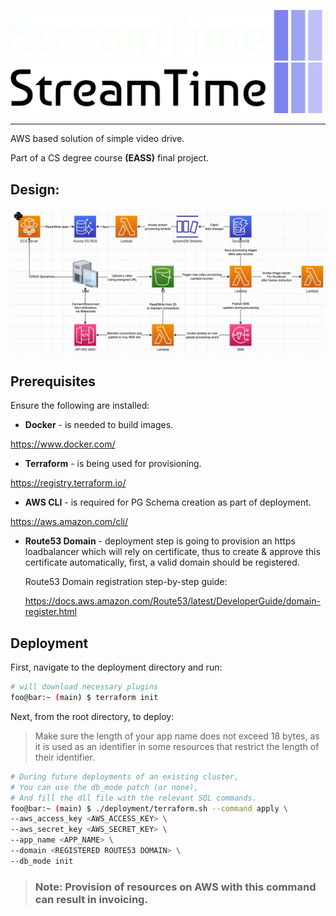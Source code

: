 ![Termux Logo](./assets/logo/streamtime-logo-white-colorful.png#gh-dark-mode-only)
![Termux Logo](./assets/logo/streamtime-logo-black-colorful.png#gh-light-mode-only)

<hr>

AWS based solution of simple video drive.

Part of a CS degree course <strong>(EASS)</strong> final project.

## Design:

![Architecture Diagram](./assets/architecture_diagram.jpg)

## Prerequisites

Ensure the following are installed:

- <strong>Docker</strong> - is needed to build images.

https://www.docker.com/

- <strong>Terraform</strong> - is being used for provisioning.

https://registry.terraform.io/

- <strong>AWS CLI</strong> - is required for PG Schema creation as part of deployment.

https://aws.amazon.com/cli/

- <strong>Route53 Domain</strong> - deployment step is going to provision an https loadbalancer which will rely on certificate, thus to create & approve this certificate automatically, first, a valid domain should be registered.

    Route53 Domain registration step-by-step guide:

    https://docs.aws.amazon.com/Route53/latest/DeveloperGuide/domain-register.html

## Deployment

First, navigate to the deployment directory and run:

```bash
# will download necessary plugins
foo@bar:~ (main) $ terraform init
```

Next, from the root directory, to deploy:

> Make sure the length of your app name does not exceed 18 bytes, as it is used as an identifier in some resources that restrict the length of their identifier.

```bash
# During future deployments of an existing cluster,
# You can use the db_mode patch (or none),
# And fill the dll file with the relevant SQL commands.
foo@bar:~ (main) $ ./deployment/terraform.sh --command apply \
--aws_access_key <AWS_ACCESS_KEY> \
--aws_secret_key <AWS_SECRET_KEY> \
--app_name <APP_NAME> \
--domain <REGISTERED ROUTE53 DOMAIN> \
--db_mode init
```

> ### Note: Provision of resources on AWS with this command can result in invoicing.

